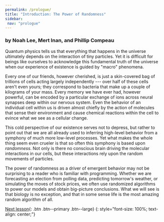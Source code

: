 ```yaml
---
permalink: /prologue/
title: "Introduction: The Power of Randomness"
sidebar:
 nav: "prologue"
---
```


### by Noah Lee, Mert Inan, and Phillip Compeau

Quantum physics tells us that everything that happens in the universe ultimately depends on the interaction of tiny particles.  Yet it is difficult for beings like ourselves to acknowledge this fundamental truth of the universe when our experience of existence is guided by "macro" phenomena.

Every one of our friends, however cherished, is just a skin-covered bag of trillions of cells acting largely independently --- over half of these cells aren't even yours; they correspond to bacteria that make up a couple of kilograms of your mass. Every memory we have ever had, however powerful, can be encoded by a particular exchange of ions across neural synapses deep within our nervous system.  Even the behavior of an individual cell within us is driven almost chiefly by the action of molecules that sense their environment and cause chemical reactions within the cell to evince what we see as a cellular change.

This cold perspective of our existence serves not to depress, but rather to point out that we are all already used to inferring high-level behavior from a symphony of much more low-level processes. Yet what makes the whole thing seem even crueler is that so often this symphony is based upon *randomness*. Not only is there no conscious brain driving the molecular interactions in our cells, but these interactions rely upon the random movements of particles.

The power of randomness as a driver of emergent behavior may not be surprising to a reader who is familiar with programming. Whether we are forecasting an election from polling data, predicting tomorrow's weather, or simulating the moves of stock prices, we often use randomized algorithms to power our models and obtain big-picture conclusions. What we will see is that biology is no exception, and that in some sense life is the most amazing random algorithm of all.

[Next lesson](turing){: .btn .btn--primary .btn--large}
{: style="font-size: 100%; text-align: center;"}
